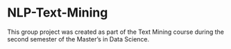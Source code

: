 # NLP-Text-Mining
This group project was created as part of the Text Mining course during the second semester of the Master’s in Data Science.
